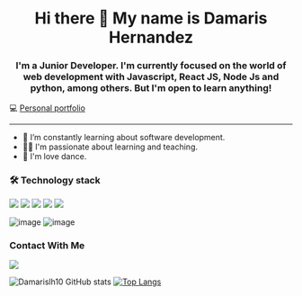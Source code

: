 ## <h1 align="center">Hi there 👋 My name is Damaris Hernandez</h1>


### <p align="center">I'm a Junior Developer. I'm currently focused on the world of web development with Javascript, React JS, Node Js and python, among others. But I'm open to learn anything!<p/> 

💻 <a href="https://damarislh10.github.io/Portafolio_web_personal/" target="_blank" >Personal portfolio</a>

***

* 🔭 I’m constantly learning about software development.
* 👩‍🏫 I'm passionate about learning and teaching.
* 💞️ I'm love dance.

### <g-emoji fallback-src="https://github.githubassets.com/images/icons/emoji/unicode/1f6e0.png">🛠 </g-emoji>Technology stack 
</hr>
<div float=left>
<img src="https://camo.githubusercontent.com/c8d13e1c596a6726b1da8475a9299fac133f95ef009083b48be01f975a44987e/68747470733a2f2f696d672e736869656c64732e696f2f62616467652f2d48544d4c2d3035313232413f7374796c653d666c6174266c6f676f3d48544d4c35" data-canonical-src="https://img.shields.io/badge/-HTML-05122A?style=flat&logo=HTML5" style="max-width: 100%;" >


<img src="https://camo.githubusercontent.com/d738d76484d50c8345c2d01e39364b707285bc7936140858e7909dfe6424efb2/68747470733a2f2f696d672e736869656c64732e696f2f62616467652f2d4353532d3035313232413f7374796c653d666c6174266c6f676f3d43535333266c6f676f436f6c6f723d313537324236" data-canonical-src="https://img.shields.io/badge/-CSS-05122A?style=flat&logo=CSS3&logoColor=1572B6" style="max-width: 100%;">
  

<img src="https://camo.githubusercontent.com/6e8ce928be6e5866e27140eb0bb25479b52137d75ee0196e7b67c91038a9abc3/68747470733a2f2f696d672e736869656c64732e696f2f62616467652f2d4a6176615363726970742d3035313232413f7374796c653d666c6174266c6f676f3d6a617661736372697074" data-canonical-src="https://img.shields.io/badge/-JavaScript-05122A?style=flat&logo=javascript" style="max-width: 100%;">

<img src = "https://camo.githubusercontent.com/1d60a65352c961dc0bc3bfcddb926a34787b47ffced9bcadeaea32962297ef5a/68747470733a2f2f696d672e736869656c64732e696f2f62616467652f2d507974686f6e2d3035313232413f7374796c653d666c6174266c6f676f3d707974686f6e" style="max-width: 100%;">

<img src = "https://camo.githubusercontent.com/09807d60bef7fe173ae782521252fb89febe297cf24bd373c065f340dd63ce34/68747470733a2f2f696d672e736869656c64732e696f2f62616467652f2d4d7953514c2d3035313232413f7374796c653d666c6174266c6f676f3d6d7973716c" style="max-width: 100%;">

![image](https://user-images.githubusercontent.com/77691249/162334215-cbbcb294-debc-44c5-bcb9-a74b63e478be.png)
![image](https://user-images.githubusercontent.com/77691249/162334155-74bf323c-42bf-472d-8bd6-7a50f42d9ec5.png)

</div>
</hr>

### Contact With Me

<a href="https://www.linkedin.com/in/damarishernandezdeveloper/"><img src="https://user-images.githubusercontent.com/77691249/162334537-1a05ab0d-93d1-4e51-a800-0faff34d3840.png" target="_blank"/></a>

![Damarislh10 GitHub stats](https://github-readme-stats.vercel.app/api?username=damarislh10&theme=dracula&show_icons=true)
[![Top Langs](https://github-readme-stats.vercel.app/api/top-langs/?username=damarislh10&langs_count=8&layout=compact&theme=dracula)](https://github.com/damarislh10/github-readme-stats)
